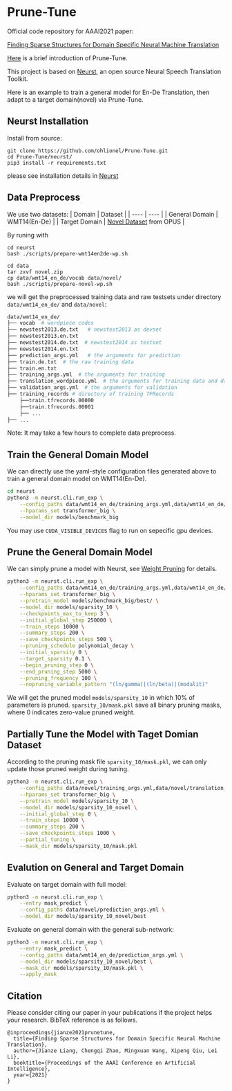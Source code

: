 # Prune-Tune
Official code repository for AAAI2021 paper:

[Finding Sparse Structures for Domain Specific Neural Machine Translation](https://arxiv.org/abs/2012.10586)

[Here](https://ohlionel.github.io/project/Prune-Tune/) is a brief introduction of Prune-Tune.

This project is based on [Neurst](https://github.com/bytedance/neurst), an open source Neural Speech Translation Toolkit. 

Here is an example to train a general model for En-De Translation, then adapt to a target domain(novel) via Prune-Tune.

## Neurst Installation
Install from source:
```
git clone https://github.com/ohlionel/Prune-Tune.git
cd Prune-Tune/neurst/
pip3 install -r requirements.txt
```
please see installation details in [Neurst](https://github.com/ohlionel/Prune-Tune/tree/main/neurst)

## Data Preprocess
We use two datasets:
|   Domain  |  Dataset |
|  ----  | ----  | 
| General Domain   | WMT14(En-De) | 
| Target Domain  | [Novel Dataset](https://opus.nlpl.eu/Books.php) from OPUS |


<!-- 
General Domain: WMT14(En-De)

Target Domain: [Novel Dataset](https://opus.nlpl.eu/Books.php) from OPUS -->

By runing with
```
cd neurst
bash ./scripts/prepare-wmt14en2de-wp.sh

cd data
tar zxvf novel.zip
cp data/wmt14_en_de/vocab data/novel/
bash ./scripts/prepare-novel-wp.sh
```
we will get the preprocessed training data and raw testsets under directory `data/wmt14_en_de/` and `data/novel`: 
```bash
data/wmt14_en_de/
├── vocab  # wordpiece codes
├── newstest2013.de.txt   # newstest2013 as devset
├── newstest2013.en.txt
├── newstest2014.de.txt  # newstest2014 as testset
├── newstest2014.en.txt
├── prediction_args.yml   # the arguments for prediction
├── train.de.txt  # the raw training data
├── train.en.txt
├── training_args.yml  # the arguments for training
├── translation_wordpiece.yml  # the arguments for training data and data pre-processing logic
├── validation_args.yml  # the arguments for validation
├── training_records # directory of training TFRecords
    ├──train.tfrecords.00000
    ├──train.tfrecords.00001
    ├── ...
├── ...
```
Note: It may take a few hours to complete data preprocess.

## Train the General Domain Model
We can directly use the yaml-style configuration files generated above to train a general domain model on WMT14(En-De).
```bash
cd neurst
python3 -m neurst.cli.run_exp \
    --config_paths data/wmt14_en_de/training_args.yml,data/wmt14_en_de/translation_wordpiece.yml,data/wmt14_en_de/validation_args.yml \
    --hparams_set transformer_big \
    --model_dir models/benchmark_big
```
You may use `CUDA_VISIBLE_DEVICES` flag to run on sepecific gpu devices.
## Prune the General Domain Model 
We can simply prune a model with Neurst, see [Weight Pruning](https://github.com/ohlionel/Prune-Tune/tree/main/neurst/examples/weight_pruning) for details.
```bash
python3 -m neurst.cli.run_exp \
    --config_paths data/wmt14_en_de/training_args.yml,data/wmt14_en_de/translation_wordpiece.yml,data/wmt14_en_de/validation_args.yml \
    --hparams_set transformer_big \
    --pretrain_model models/benchmark_big/best/ \
    --model_dir models/sparsity_10 \
    --checkpoints_max_to_keep 3 \
    --initial_global_step 250000 \
    --train_steps 10000 \
    --summary_steps 200 \
    --save_checkpoints_steps 500 \
    --pruning_schedule polynomial_decay \
    --initial_sparsity 0 \
    --target_sparsity 0.1 \
    --begin_pruning_step 0 \
    --end_pruning_step 5000 \
    --pruning_frequency 100 \
    --nopruning_variable_pattern "(ln/gamma)|(ln/beta)|(modalit)" 
```
We will get the pruned model `models/sparsity_10` in which 10% of parameters is pruned. `sparsity_10/mask.pkl` save all binary pruning masks, where 0 indicates zero-value pruned weight.

## Partially Tune the Model with Taget Domian Dataset
According to the pruning mask file `sparsity_10/mask.pkl`, we can only update those pruned weight during tuning. 
```bash
python3 -m neurst.cli.run_exp \
    --config_paths data/novel/training_args.yml,data/novel/translation_wordpiece.yml,data/novel/validation_args.yml \
    --hparams_set transformer_big \
    --pretrain_model models/sparsity_10 \
    --model_dir models/sparsity_10_novel \
    --initial_global_step 0 \
    --train_steps 10000 \
    --summary_steps 200 \
    --save_checkpoints_steps 1000 \
    --partial_tuning \
    --mask_dir models/sparsity_10/mask.pkl 
```
## Evalution on General and Target Domain
Evaluate on target domain with full model:
```bash
python3 -m neurst.cli.run_exp \
    --entry mask_predict \
    --config_paths data/novel/prediction_args.yml \
    --model_dir models/sparsity_10_novel/best
```
Evaluate on general domain with the general sub-network:
```bash
python3 -m neurst.cli.run_exp \
    --entry mask_predict \
    --config_paths data/wmt14_en_de/prediction_args.yml \
    --model_dir models/sparsity_10_novel/best \
    --mask_dir models/sparsity_10/mask.pkl \
    --apply_mask
```

## Citation
Please consider citing our paper in your publications if the project helps your research. BibTeX reference is as follows.
```
@inproceedings{jianze2021prunetune,
  title={Finding Sparse Structures for Domain Specific Neural Machine Translation},
  author={Jianze Liang, Chengqi Zhao, Mingxuan Wang, Xipeng Qiu, Lei Li},
  booktitle={Proceedings of the AAAI Conference on Artificial Intelligence},
  year={2021}
}
```





